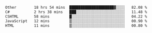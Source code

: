 <!--START_SECTION:waka-->

```txt
Other        18 hrs 54 mins  ████████████████████▓░░░░   82.08 %
C#           2 hrs 38 mins   ███░░░░░░░░░░░░░░░░░░░░░░   11.48 %
CSHTML       58 mins         █░░░░░░░░░░░░░░░░░░░░░░░░   04.22 %
JavaScript   12 mins         ▒░░░░░░░░░░░░░░░░░░░░░░░░   00.90 %
HTML         11 mins         ▒░░░░░░░░░░░░░░░░░░░░░░░░   00.80 %
```

<!--END_SECTION:waka--> 
 
